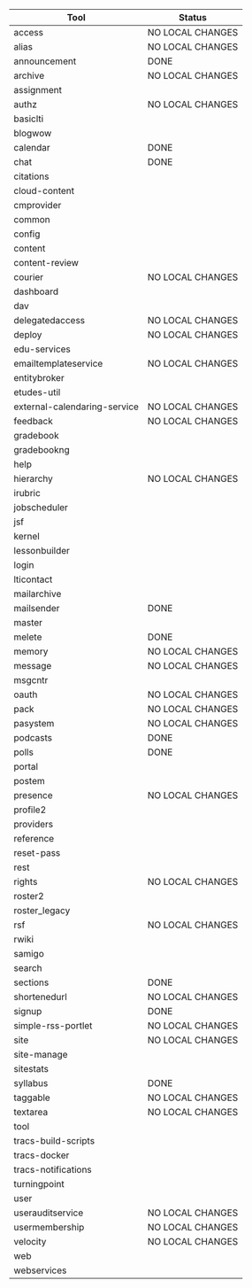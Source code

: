 
| Tool          | Status        |
| ------------- | ------------- |
| access        | NO LOCAL CHANGES |
| alias         | NO LOCAL CHANGES |
| announcement  |    DONE       |
| archive       | NO LOCAL CHANGES |
| assignment    ||
| authz         | NO LOCAL CHANGES |
|	basiclti	|		|
|	blogwow	|		|
|	calendar	|    DONE       |
|	chat	|    DONE       |
|	citations	|		|
|	cloud-content	|		|
|	cmprovider	|		|
|	common	|		|
|	config	|		|
|	content	|		|
|	content-review	|		|
|	courier	| NO LOCAL CHANGES |
|	dashboard	|		|
|	dav	|		|
|	delegatedaccess	| NO LOCAL CHANGES |
|	deploy	| NO LOCAL CHANGES |
|	edu-services	|		|
|	emailtemplateservice	| NO LOCAL CHANGES |
|	entitybroker	|		|
|	etudes-util	|		|
|	external-calendaring-service	| NO LOCAL CHANGES |
|	feedback	| NO LOCAL CHANGES |
|	gradebook	|		|
|	gradebookng	|		|
|	help	|		|
|	hierarchy	| NO LOCAL CHANGES |
|	irubric	|		|
|	jobscheduler	|		|
|	jsf	|		|
|	kernel	|		|
|	lessonbuilder	|		|
|	login	|		|
|	lticontact	|		|
|	mailarchive	|		|
|	mailsender	|	DONE	|
|	master	|		|
|	melete	|	DONE	|
|	memory	| NO LOCAL CHANGES |
|	message	| NO LOCAL CHANGES |
|	msgcntr	|		|
|	oauth	| NO LOCAL CHANGES |
|	pack	| NO LOCAL CHANGES |
|	pasystem	| NO LOCAL CHANGES |
|	podcasts	|    DONE    |
|	polls	|	DONE	|
|	portal	|		|
|	postem	|		|
|	presence	| NO LOCAL CHANGES |
|	profile2	|		|
|	providers	|		|
|	reference	|		|
|	reset-pass	|		|
|	rest	|		|
|	rights	| NO LOCAL CHANGES |
|	roster2	|		|
|	roster_legacy	|		|
|	rsf	| NO LOCAL CHANGES |
|	rwiki	|		|
|	samigo	|		|
|	search	|		|
|	sections	|    DONE    |
|	shortenedurl	| NO LOCAL CHANGES |
|	signup	|	DONE	|
|	simple-rss-portlet	| NO LOCAL CHANGES |
|	site	| NO LOCAL CHANGES |
|	site-manage	|		|
|	sitestats	|		|
|	syllabus	|    DONE    |
|	taggable	| NO LOCAL CHANGES |
|	textarea	| NO LOCAL CHANGES |
|	tool	|		|
|	tracs-build-scripts	|		|
|	tracs-docker	|		|
|	tracs-notifications	|		|
|	turningpoint	|		|
|	user	|		|
|	userauditservice	| NO LOCAL CHANGES |
|	usermembership	| NO LOCAL CHANGES |
|	velocity	| NO LOCAL CHANGES |
|	web	|		|
|	webservices	|		|
